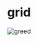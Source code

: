 # grid

![greed](https://user-images.githubusercontent.com/49854117/114968222-ed875980-9e43-11eb-8a5d-417907e9af4d.jpg)
